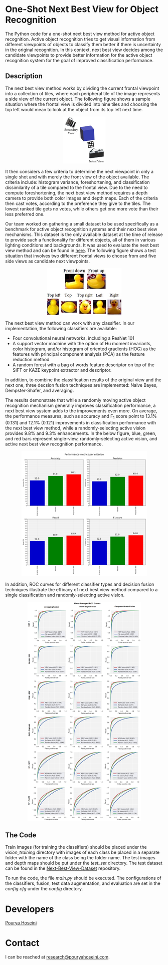 # One-Shot Next Best View for Object Recognition
The Python code for a one-shot next best view method for active object recognition. Active object recognition tries to get visual information from different viewpoints of objects to classify them better if there is uncertainty in the original recognition. In this context, next best view decides among the candidate viewpoints to provide better information for the active object recognition system for the goal of improved classification performance.

## Description
The next best view method works by dividing the current frontal viewpoint into a collection of tiles, where each peripheral tile of the image represents a side view of the current object. The following figure shows a sample situation where the frontal view is divided into nine tiles and choosing the top left would mean to look at the object from its top left next time.

<p align="center">
  <img src="./docs/cameras.jpg" alt="Tiling mechanism of the next best view method" height=150/>
</p>

It then considers a few criteria to determine the next viewpoint in only a single shot and with merely the front view of the object available. The criteria include: histogram variance, foreshortening, and classification dissimilarity of a tile compared to the frontal view. <!-- Details of these components can be found in our papers: Applied Intelligence ([pdf](./docs/AppliedIntelligence_paper.pdf) and [Springer](https://doi.org/10.1007/s10489-021-02657-z)) and VISAPP ([pdf](./docs/VISAPP_paper.pdf) or [SciTePress](https://doi.org/10.5220/0010173708410851)).  --> Due to the need to compute foreshortening, the next best view method requires a depth camera to provide both color images and depth maps. Each of the criteria then cast votes, according to the preference they give to the tiles. The lowest ranked tile gets no votes, while others get one more vote than their less preferred one.

Our team worked on gathering a small dataset to be used specifically as a benchmark for active object recognition systems and their next best view mechanisms. This dataset is the only available dataset at the time of release to provide such a functionality for different objects, all of them in various lighting conditions and backgrounds. It was used to evaluate the next best view method and can be found in [here](https://github.com/pouryahoseini/Next-Best-View-Dataset). The following figure shows a test situation that involves two different frontal views to choose from and five side views as candidate next viewpoints.

<p align="center">
  <img src="./docs/dataset_views.jpg" alt="A test situation in the dataset" height=150/>
</p>

The next best view method can work with any classifier. In our implementation, the following classifiers are available:
* Four convolutional neural networks, including a ResNet 101
* A support vector machine with the option of Hu moment invariants, color histogram, and/or histogram of oriented gradients (HOG) as the features with principal component analysis (PCA) as the feature reduction method
* A random forest with a bag of words feature descriptor on top of the SIFT or KAZE keypoint extractor and descriptor.

In addition, to combine the classification results of the original view and the next one, three decsion fusion techniques are implemented: Naive Bayes, Dempster-Shafer, and averaging.

The results demonstrate that while a randomly moving active object recognition mechanism generally improves classification performance, a next best view system adds to the improvements even more. On average, the performance measures, such as accuracy and F<sub>1</sub> score point to 13.1% (0.131) and 12.1% (0.121) improvements in classification performance with the next best view method, while a randomly-selecting active vision provides 9.8% and 9.3% enhancements. In the below figure, blue, green, and red bars represent single-view, randomly-selecting active vision, and active next best view recognition performance.

<p align="center">
  <img src="./docs/metrics_per_criterion.jpg" alt="Performance metrics" height=400/>
</p>

In addition, ROC curves for different classifier types and decision fusion techniques illustrate the efficacy of next best view method compared to a single classification and randomly-selecting active vision.

<p align="center">
  <img src="./docs/roc.png" alt="Performance metrics" height=700/>
</p>

## The Code
<!-- The current implementation is an improvement over the one reported in our [Applied Intelligence](./docs/AppliedIntelligence_paper.pdf) and [VISAPP 2021](./docs/VISAPP_paper.pdf) papers.  -->
Train images (for training the classifiers) should be placed under the *vision_training* directory with images of each class be placed in a separate folder with the name of the class being the folder name. The test images and depth maps should be put under the *test_set* directory. The test dataset can be found in the [Next-Best-View-Dataset](https://github.com/pouryahoseini/Next-Best-View-Dataset) repository.

To run the code, the file *main.py* should be executed. The configurations of the classifiers, fusion, test data augmentation, and evaluation are set in the *config.cfg* under the *config* directory. 

<!-- # Citation
To cite this work, you may refer to our papers published in [Applied Intelligence](https://doi.org/10.1007/s10489-021-02657-z) journal and the proceedings of [17<sup>th</sup> International Conference on Computer Vision Theory and Applications](https://doi.org/10.5220/0010173708410851).

```
@article{hoseini2021one,
  title={A one-shot next best view system for active object recognition},
  author={Hoseini, Pourya and Paul, Shuvo Kumar and Nicolescu, Mircea and Nicolescu, Monica},
  journal={Applied Intelligence},
  pages={1--20},
  year={2021},
  publisher={Springer},
  doi={10.1007/s10489-021-02657-z}
}
```

```
@conference{hoseini2021nbv,
author={Hoseini, Pourya and Paul, Shuvo Kumar and Nicolescu, Mircea and Nicolescu, Monica},
title={A Surface and Appearance-based Next Best View System for Active Object Recognition},
booktitle={Proceedings of the 16th International Joint Conference on Computer Vision, Imaging and Computer Graphics Theory and Applications - Volume 5: VISAPP},
year={2021},
pages={841-851},
publisher={SciTePress},
organization={INSTICC},
doi={10.5220/0010173708410851},
isbn={978-989-758-488-6},
issn={2184-4321}
}
``` -->

# Developers
[Pourya Hoseini](https://github.com/pouryahoseini)

# Contact
I can be reached at research@pouryahoseini.com.
